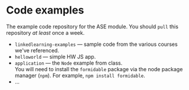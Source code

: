 # Code examples

The example code repository for the ASE module.
You should `pull` this repository *at least* once a week.

+ `linkedlearning-examples` — sample code from the various courses we've referenced.
+ `helloworld` — simple HW JS app.
+ `application` — the `Node` example from class.  
	You will need to install the `formidable` package via the node package manager (`npm`). For example, `npm install formidable`.	
+ ...
